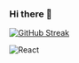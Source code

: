 ### Hi there 👋

[![GitHub Streak](https://streak-stats.demolab.com?user=ElBrewster&theme=maroongold&border_radius=4&date_format=M%20j%5B%2C%20Y%5D&card_width=600&background=45%2C200B0BE9%2C201660EE&stroke=00000000&border=970C94C0)](https://git.io/streak-stats)

![React](https://img.shields.io/badge/React-20232A?style=for-the-badge&logo=react&logoColor=61DAFB)

<img height="10em" src="https://www.codewars.com/users/mELlowyyELlow/badges/micro" />
